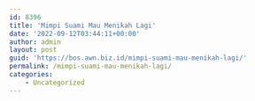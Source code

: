 ```yaml
---
id: 8396
title: 'Mimpi Suami Mau Menikah Lagi'
date: '2022-09-12T03:44:11+00:00'
author: admin
layout: post
guid: 'https://bos.awn.biz.id/mimpi-suami-mau-menikah-lagi/'
permalink: /mimpi-suami-mau-menikah-lagi/
categories:
    - Uncategorized
---
```


